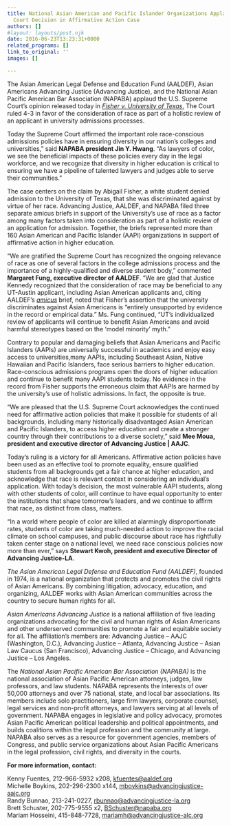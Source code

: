 ```yaml
---
title: National Asian American and Pacific Islander Organizations Applaud U.S. Supreme
  Court Decision in Affirmative Action Case
authors: []
#layout: layouts/post.njk
date: 2016-06-23T13:23:31+0000
related_programs: []
link_to_original: ''
images: []

---
```

The Asian American Legal Defense and Education Fund (AALDEF), Asian Americans Advancing Justice (Advancing Justice), and the National Asian Pacific American Bar Association (NAPABA) applaud the U.S. Supreme Court’s opinion released today in [_Fisher v. University of Texas_.](/uploads/pdf/FisherIIdecision.pdf) The Court ruled 4-3 in favor of the consideration of race as part of a holistic review of an applicant in university admissions processes.

Today the Supreme Court affirmed the important role race-conscious admissions policies have in ensuring diversity in our nation’s colleges and universities,” said **NAPABA president Jin Y. Hwang**. “As lawyers of color, we see the beneficial impacts of these policies every day in the legal workforce, and we recognize that diversity in higher education is critical to ensuring we have a pipeline of talented lawyers and judges able to serve their communities.”

The case centers on the claim by Abigail Fisher, a white student denied admission to the University of Texas, that she was discriminated against by virtue of her race. Advancing Justice, AALDEF, and NAPABA filed three separate amicus briefs in support of the University’s use of race as a factor among many factors taken into consideration as part of a holistic review of an application for admission. Together, the briefs represented more than 160 Asian American and Pacific Islander (AAPI) organizations in support of affirmative action in higher education.

“We are gratified the Supreme Court has recognized the ongoing relevance of race as one of several factors in the college admissions process and the importance of a highly-qualified and diverse student body,” commented **Margaret Fung, executive director of AALDEF**. “We are glad that Justice Kennedy recognized that the consideration of race may be beneficial to any UT-Austin applicant, including Asian American applicants and, citing AALDEF’s [_amicus_](/uploads/pdf/AALDEFfisher2Amicus.pdf) brief, noted that Fisher’s assertion that the university discriminates against Asian Americans is “entirely unsupported by evidence in the record or empirical data.”  Ms. Fung continued, “UT’s individualized review of applicants will continue to benefit Asian Americans and avoid harmful stereotypes based on the ‘model minority’ myth.”

Contrary to popular and damaging beliefs that Asian Americans and Pacific Islanders (AAPIs) are universally successful in academics and enjoy easy access to universities,many AAPIs, including Southeast Asian, Native Hawaiian and Pacific Islanders, face serious barriers to higher education. Race-conscious admissions programs open the doors of higher education and continue to benefit many AAPI students today. No evidence in the record from Fisher supports the erroneous claim that AAPIs are harmed by the university’s use of holistic admissions. In fact, the opposite is true.

“We are pleased that the U.S. Supreme Court acknowledges the continued need for affirmative action policies that make it possible for students of all backgrounds, including many historically disadvantaged Asian American and Pacific Islanders, to access higher education and create a stronger country through their contributions to a diverse society,” said **Mee Moua, president and executive director of Advancing Justice | AAJC**.

Today’s ruling is a victory for all Americans. Affirmative action policies have been used as an effective tool to promote equality, ensure qualified students from all backgrounds get a fair chance at higher education, and acknowledge that race is relevant context in considering an individual’s application. With today’s decision, the most vulnerable AAPI students, along with other students of color, will continue to have equal opportunity to enter the institutions that shape tomorrow’s leaders, and we continue to affirm that race, as distinct from class, matters.

“In a world where people of color are killed at alarmingly disproportionate rates, students of color are taking much-needed action to improve the racial climate on school campuses, and public discourse about race has rightfully taken center stage on a national level, we need race conscious  policies now more than ever,” says **Stewart Kwoh, president and executive Director of Advancing Justice-LA**.

_The Asian American Legal Defense and Education Fund (AALDEF)_, founded in 1974, is a national organization that protects and promotes the civil rights of Asian Americans. By combining litigation, advocacy, education, and organizing, AALDEF works with Asian American communities across the country to secure human rights for all.

_Asian Americans Advancing Justice_ is a national affiliation of five leading organizations advocating for the civil and human rights of Asian Americans and other underserved communities to promote a fair and equitable society for all. The affiliation’s members are: Advancing Justice – AAJC (Washington, D.C.), Advancing Justice – Atlanta, Advancing Justice – Asian Law Caucus (San Francisco), Advancing Justice – Chicago, and Advancing Justice – Los Angeles.

The _National Asian Pacific American Bar Association (NAPABA)_ is the national association of Asian Pacific American attorneys, judges, law professors, and law students. NAPABA represents the interests of over 50,000 attorneys and over 75 national, state, and local bar associations. Its members include solo practitioners, large firm lawyers, corporate counsel, legal services and non-profit attorneys, and lawyers serving at all levels of government. NAPABA engages in legislative and policy advocacy, promotes Asian Pacific American political leadership and political appointments, and builds coalitions within the legal profession and the community at large. NAPABA also serves as a resource for government agencies, members of Congress, and public service organizations about Asian Pacific Americans in the legal profession, civil rights, and diversity in the courts.

**For more information, contact:**

Kenny Fuentes, 212-966-5932 x208, kfuentes@aaldef.org  
Michelle Boykins, 202-296-2300 x144, mboykins@advancingjustice-aajc.org  
Randy Bunnao, 213-241-0227, [rbunnao@advancingjustice-la.org](mailto:rbunnao@advancingjustice-la.org)  
Brett Schuster, 202-775-9555 x2, BSchuster@napaba.org  
Mariam Hosseini, 415-848-7728, [mariamh@advancingjustice-alc.org](mailto:mariamh@advancingjustice-alc.org)